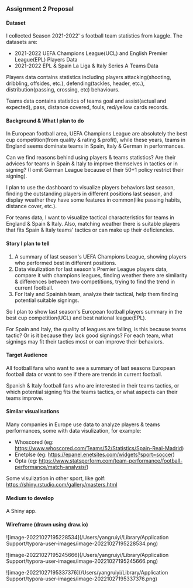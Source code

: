 ### Assignment 2 Proposal

#### Dataset

I collected Season 2021-2022' s football team statistics from kaggle. The datasets are:

- 2021-2022 UEFA Champions League(UCL) and English Premier League(EPL) Players Data
- 2021-2022 EPL & Spain La Liga & Italy Series A Teams Data

Players data contains statistics including players attacking(shooting, dribbling, offsides, etc.), defending(tackles, header, etc.), distribution(passing, crossing, etc) behaviours.

Teams data contains statistics of teams goal and assist(actual and expected), pass, distance covered, fouls, red/yellow cards records.



#### Background & What I plan to do

In European football area, UEFA Champions League are absolutely the best cup competition(from quality & rating & profit), while these years, teams in England seems dominate teams in Spain, Italy & German in performances.

Can we find reasons behind using players & teams statistics? Are their advices for teams in Spain & Italy to improve themselves in tactics or in signing? (I omit German League because of their 50+1 policy restrict their signing).

I plan to use the dashboard to visualize players behaviors last season, finding the outstanding players in different positions last season, and display weather they have some features in common(like passing habits, distance cover, etc.).

For teams data, I want to visualize tactical characteristics for teams in England & Spain & Italy. Also, matching weather there is suitable players that fits Spain & Italy teams' tactics or can make up their deficiencies.



#### Story I plan to tell

1) A summary of last season's UEFA Champions League, showing players who performed best in different positions.
2) Data visulization for last season's Premier League players data, compare it with champions leagues, finding weather there are similarity & differences between two competitions, trying to find the trend in current football.
3) For Italy and Spainish team, analyze their tactical, help them finding potential suitable signings.

So I plan to show last season's European football players summary in the best cup competition(UCL) and best national league(EPL).

For Spain and Italy, the quality of leagues are falling, is this because teams tactic? Or is it because they lack good signings? For each team, what signings may fit their tactics most or can improve their behaviors.



#### Target Audience

All football fans who want to see a summary of last seasons European football data or want to see if there are trends in current football.

Spanish & Italy football fans who are interested in their teams tactics, or which potential signing fits the teams tactics, or what aspects can their teams improve. 



#### Similar visualisations

Many companies in Europe use data to analyze players & teams performances, some with data visulization, for example:

- Whoscored (eg: https://www.whoscored.com/Teams/52/Statistics/Spain-Real-Madrid)
- Enetplse (eg: https://epanel.enetsites.com/widgets?sport=soccer)
- Opta (eg: https://www.statsperform.com/team-performance/football-performance/match-analysis/)

Some visulization in other sport, like golf: https://shiny.rstudio.com/gallery/masters.html



#### Medium to develop

A Shiny app.



#### Wireframe (drawn using draw.io)

![image-20221027195228534](/Users/yangruiyi/Library/Application Support/typora-user-images/image-20221027195228534.png)

![image-20221027195245666](/Users/yangruiyi/Library/Application Support/typora-user-images/image-20221027195245666.png)

![image-20221027195337376](/Users/yangruiyi/Library/Application Support/typora-user-images/image-20221027195337376.png)
